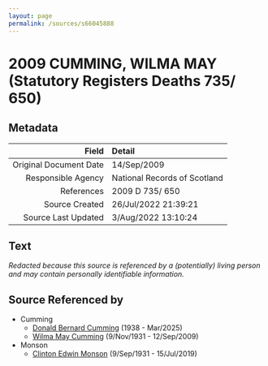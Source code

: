 ```yaml
---
layout: page
permalink: /sources/s66045888
---
```


# 2009 CUMMING, WILMA MAY (Statutory Registers Deaths 735/ 650)

## Metadata

Field | Detail
---:|:---
Original Document Date | 14/Sep/2009
Responsible Agency | National Records of Scotland
References | 2009 D 735/ 650
Source Created | 26/Jul/2022 21:39:21
Source Last Updated | 3/Aug/2022 13:10:24

## Text

_Redacted because this source is referenced by a (potentially) living person and may contain personally identifiable information._

## Source Referenced by

* Cumming
  * [Donald Bernard Cumming](../people/@88821212@-donald-bernard-cumming-b1938-d2025-3.md) (1938 - Mar/2025)
  * [Wilma May Cumming](../people/@74680609@-wilma-may-cumming-b1931-11-9-d2009-9-12.md) (9/Nov/1931 - 12/Sep/2009)
* Monson
  * [Clinton Edwin Monson](../people/@24393948@-clinton-edwin-monson-b1931-9-9-d2019-7-15.md) (9/Sep/1931 - 15/Jul/2019)
